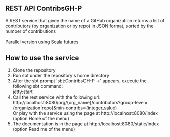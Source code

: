   <h2>REST API ContribsGH-P</h2>
      A REST service that given the name of a GitHub organization returns a list of contributors 
      (by organization or by repo) in JSON format, sorted by the number of contributions
      <br/>
      <br/>
      Parallel version using Scala futures
      <br/>

  <h2>How to use the service</h2>
      <ol>
        <li>
          Clone the repository
        </li>
        <li>
          Run sbt under the repository's home directory
        </li>
        <li>
          After the sbt prompt 'sbt:ContribsGH-P ->' appears, execute the following sbt command:
        <br/>
          jetty:start
        </li>
        <li>
          Call the rest service with the following url:
          <br/>
          http://localhost:8080/org/{org_name}/contributors?group-level={organization|repo}&min-contribs={integer_value}
        <br/>
          Or play with the service using the page at http://localhost:8080/index (option Home of the menu)
        </li>
        <li>
          The documentation is in the page at http://localhost:8080/static/index (option Read me of the menu)
        </li>
      </ol>
